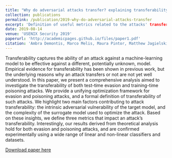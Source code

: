 ```yaml
---
title: "Why do adversarial attacks transfer? explaining transferability of evasion and poisoning attacks"
collection: publications
permalink: /publication/2019-why-do-adversarial-attacks-transfer
excerpt: 'Definition of useful metrics related to the attacks' transferability.
date: 2019-08-14
venue: 'USENIX Security 2019'
paperurl: 'http://academicpages.github.io/files/paper1.pdf'
citation: 'Ambra Demontis, Marco Melis, Maura Pintor, Matthew Jagielski, Battista Biggio, Alina Oprea, Cristina Nita-Rotaru, Fabio Roli. *Why do adversarial attacks transfer? explaining transferability of evasion and poisoning attacks*, 28th USENIX Security Symposium 2019'
---
```


Transferability captures the ability of an attack against a machine-learning model to be effective against a different, potentially unknown, model. Empirical evidence for transferability has been shown in previous work, but the underlying reasons why an attack transfers or not are not yet well understood. In this paper, we present a comprehensive analysis aimed to investigate the transferability of both test-time evasion and training-time poisoning attacks. We provide a unifying optimization framework for evasion and poisoning attacks, and a formal definition of transferability of such attacks. We highlight two main factors contributing to attack transferability: the intrinsic adversarial vulnerability of the target model, and the complexity of the surrogate model used to optimize the attack. Based on these insights, we define three metrics that impact an attack’s transferability. Interestingly, our results derived from theoretical analysis hold for both evasion and poisoning attacks, and are confirmed experimentally using a wide range of linear and non-linear classifiers and datasets.

[Download paper here](https://www.usenix.org/system/files/sec19-demontis.pdf)
